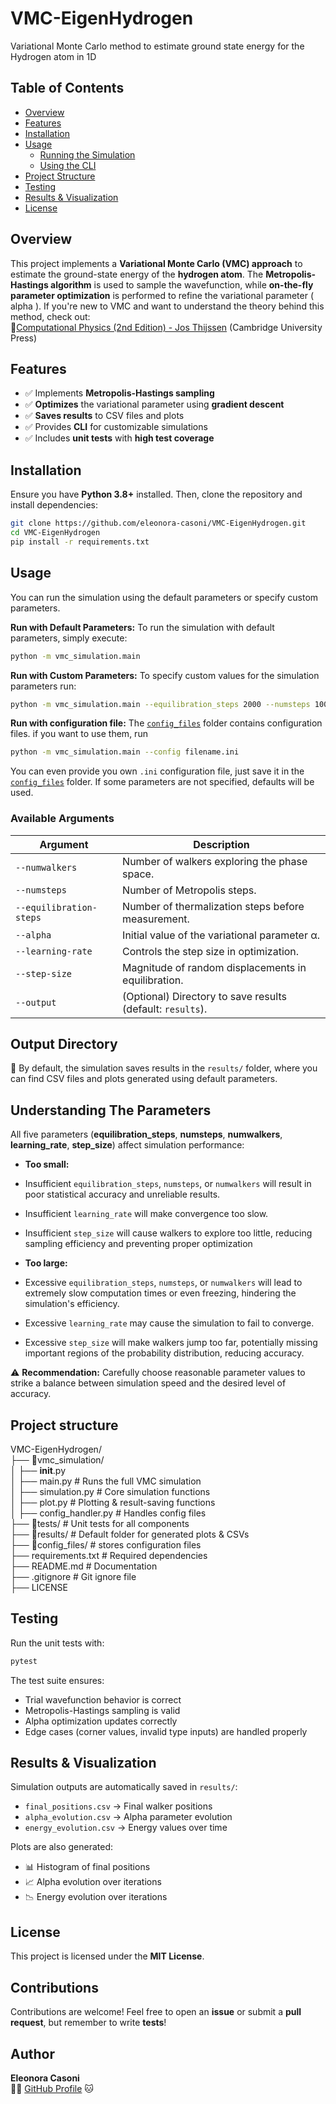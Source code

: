 # VMC-EigenHydrogen
Variational Monte Carlo method to estimate ground state energy for the Hydrogen atom in 1D

## Table of Contents
- [Overview](#overview)
- [Features](#features)
- [Installation](#installation)
- [Usage](#usage)
  - [Running the Simulation](#running-the-simulation)
  - [Using the CLI](#using-the-cli)
- [Project Structure](#project-structure)
- [Testing](#testing)
- [Results & Visualization](#results--visualization)
- [License](#license)

## Overview
This project implements a **Variational Monte Carlo (VMC) approach** to estimate the ground-state energy of the **hydrogen atom**. The **Metropolis-Hastings algorithm** is used to sample the wavefunction, while **on-the-fly parameter optimization** is performed to refine the variational parameter \( alpha \). If you're new to VMC and want to understand the theory behind this method, check out:  
📖[Computational Physics (2nd Edition) - Jos Thijssen](https://www.cambridge.org/) (Cambridge University Press)

## Features
- ✅ Implements **Metropolis-Hastings sampling**  
- ✅ **Optimizes** the variational parameter using **gradient descent**  
- ✅ **Saves results** to CSV files and plots
- ✅ Provides **CLI** for customizable simulations  
- ✅ Includes **unit tests** with **high test coverage**  

## Installation
Ensure you have **Python 3.8+** installed. Then, clone the repository and install dependencies:
```bash
git clone https://github.com/eleonora-casoni/VMC-EigenHydrogen.git
cd VMC-EigenHydrogen
pip install -r requirements.txt 
```
## Usage
You can run the simulation using the default parameters or specify custom parameters.

**Run with Default Parameters:**
To run the simulation with default parameters, simply execute:

```bash
python -m vmc_simulation.main 
```
**Run with Custom Parameters:**
To specify custom values for the simulation parameters run:

```bash
python -m vmc_simulation.main --equilibration_steps 2000 --numsteps 100 --numwalkers 3000 --alpha 1 --learning-rate 0.005 --step-size 0.3 --output-dir my_results

```
**Run with configuration file:**
The [`config_files`](config_files/) folder contains configuration files. if you want to use them, run

```bash
python -m vmc_simulation.main --config filename.ini

```
You can even provide you own `.ini` configuration file, just save it in the [`config_files`](config_files/) folder. If some parameters are not specified, defaults will be used. 

### Available Arguments

| Argument              | Description                                                    |
|-----------------------|----------------------------------------------------------------|
| `--numwalkers`        | Number of walkers exploring the phase space.                    |
| `--numsteps`          | Number of Metropolis steps.                                     |
| `--equilibration-steps` | Number of thermalization steps before measurement.             |
| `--alpha`             | Initial value of the variational parameter α.                 |
| `--learning-rate`        | Controls the step size in optimization.                 |
| `--step-size`        | Magnitude of random displacements in equilibration.                 |
| `--output`            | (Optional) Directory to save results (default: `results`).     |

## Output Directory

📂 By default, the simulation saves results in the `results/` folder, where you can find CSV files and plots generated using default parameters.

## Understanding The Parameters

All five parameters (**equilibration_steps**, **numsteps**, **numwalkers**, **learning_rate**, **step_size**) affect simulation performance:

*   **Too small:** 
*   Insufficient `equilibration_steps`, `numsteps`, or `numwalkers` will result in poor statistical accuracy and unreliable results. 
*   Insufficient `learning_rate` will make convergence too slow.
*   Insufficient `step_size` will cause walkers to explore too little, reducing sampling efficiency and preventing proper optimization

*   **Too large:** 
*   Excessive `equilibration_steps`, `numsteps`, or `numwalkers` will lead to extremely slow computation times or even freezing, hindering the simulation's efficiency. 
*   Excessive `learning_rate` may cause the simulation to fail to converge.
*   Excessive `step_size` will make walkers jump too far, potentially missing important regions of the probability distribution, reducing accuracy.


⚠️  **Recommendation:** Carefully choose reasonable parameter values to strike a balance between simulation speed and the desired level of accuracy.

## Project structure

VMC-EigenHydrogen/  
├── 📂vmc_simulation/  
│   ├── __init__.py  
│   ├── main.py           # Runs the full VMC simulation  
│   ├── simulation.py     # Core simulation functions  
│   ├── plot.py           # Plotting & result-saving functions  
│   ├── config_handler.py  # Handles config files    
├── 📂tests/              # Unit tests for all components  
├── 📂results/            # Default folder for generated plots & CSVs  
├── 📂config_files/       # stores configuration files    
├── requirements.txt      # Required dependencies  
├── README.md             # Documentation  
├── .gitignore            # Git ignore file  
├── LICENSE  


## Testing

Run the unit tests with:

```bash
pytest 
```
The test suite ensures:

*   Trial wavefunction behavior is correct
*   Metropolis-Hastings sampling is valid
*   Alpha optimization updates correctly
*   Edge cases (corner values, invalid type inputs) are handled properly

## Results & Visualization

Simulation outputs are automatically saved in `results/`:

*   `final_positions.csv` → Final walker positions
*   `alpha_evolution.csv` → Alpha parameter evolution
*   `energy_evolution.csv` → Energy values over time

Plots are also generated:

*   📊 Histogram of final positions
*   📈 Alpha evolution over iterations
*   📉 Energy evolution over iterations

## License
This project is licensed under the **MIT License**.

## Contributions
Contributions are welcome! Feel free to open an **issue** or submit a **pull request**, but remember to write **tests**!

**Author**
----------

**Eleonora Casoni**  
👩‍💻 [GitHub Profile](https://github.com/eleonora-casoni) 🐱

